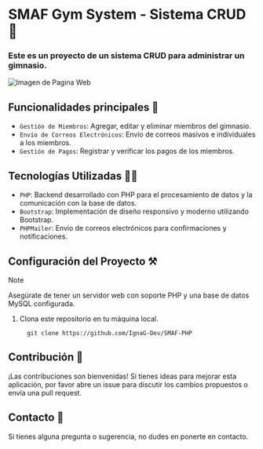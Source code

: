 # SMAF Gym System - Sistema CRUD 💪
### Este es un proyecto de un sistema CRUD para administrar un gimnasio.

![Imagen de Pagina Web](https://github.com/IgnaG-Dev/SMAF-PHP/assets/163780789/010119aa-0fb2-415a-a765-2f93333e95e2 "Pagina Web SMAF")

## Funcionalidades principales 🥇
- `Gestión de Miembros`: Agregar, editar y eliminar miembros del gimnasio.
- `Envío de Correos Electrónicos`: Envío de correos masivos e individuales a los miembros.
- `Gestión de Pagos`: Registrar y verificar los pagos de los miembros.
## Tecnologías Utilizadas 🧑‍💻
- `PHP`:  Backend desarrollado con PHP para el procesamiento de datos y la comunicación con la base de datos.
- `Bootstrap`: Implementación de diseño responsivo y moderno utilizando Bootstrap.
- `PHPMailer`: Envío de correos electrónicos para confirmaciones y notificaciones.

## Configuración del Proyecto ⚒️
>[!NOTE]
>Asegúrate de tener un servidor web con soporte PHP y una base de datos MySQL configurada.

1. Clona este repositorio en tu máquina local.
   
   ``` 
     git clone https://github.com/IgnaG-Dev/SMAF-PHP
   ```

## Contribución 📨
¡Las contribuciones son bienvenidas! Si tienes ideas para mejorar esta aplicación, por favor abre un issue para discutir los cambios propuestos o envía una pull request.

## Contacto 👤
Si tienes alguna pregunta o sugerencia, no dudes en ponerte en contacto.

